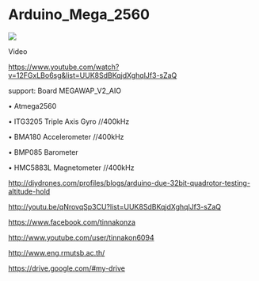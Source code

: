Arduino_Mega_2560
=================

![](https://cloud.githubusercontent.com/assets/9403558/4783460/51b7b536-5d27-11e4-8dda-b276de87f23d.JPG)

Video

https://www.youtube.com/watch?v=12FGxLBo6sg&list=UUK8SdBKqjdXghqlJf3-sZaQ

support:  Board MEGAWAP_V2_AIO

• Atmega2560

• ITG3205 Triple Axis Gyro  //400kHz

• BMA180 Accelerometer //400kHz

• BMP085 Barometer

• HMC5883L Magnetometer //400kHz

http://diydrones.com/profiles/blogs/arduino-due-32bit-quadrotor-testing-altitude-hold

http://youtu.be/qNrovqSp3CU?list=UUK8SdBKqjdXghqlJf3-sZaQ

https://www.facebook.com/tinnakonza

http://www.youtube.com/user/tinnakon6094

http://www.eng.rmutsb.ac.th/

https://drive.google.com/#my-drive
